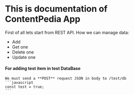# This is documentation of ContentPedia App

First of all lets start from REST API.
How we can manage data:
* Add
* Get one
* Delete one
* Update one

#### For adding test item in test DataBase
    We must send a **POST** request JSON in body to /test/db
    ```javascript
    const test = true;
    ```